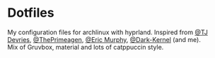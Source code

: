 # Dotfiles
My configuration files for archlinux with hyprland. Inspired from [@TJ Devries](https://www.github.com/tjdevries/), [@ThePrimeagen](https://www.github.com/ThePrimeagen/), [@Eric Murphy](https://www.github.com/ericmurphyxyz/), [@Dark-Kernel](https://www.github.com/Dark-Kernel) (and me).
<br>
Mix of Gruvbox, material and lots of catppuccin style.
